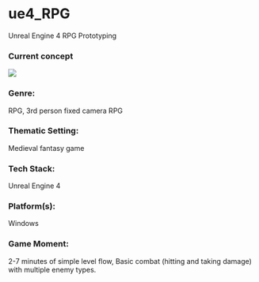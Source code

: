 # ue4_RPG
Unreal Engine 4 RPG Prototyping

### Current concept
![](http://ipic.su/?page=img&pic=Untitled.1497387606.png)

### Genre: 
RPG, 3rd person fixed camera RPG

### Thematic Setting: 
Medieval fantasy game

### Tech Stack: 
Unreal Engine 4

### Platform(s): 
Windows

### Game Moment:  
2-7 minutes of simple level flow, 
Basic combat (hitting and taking damage) with multiple enemy types.

